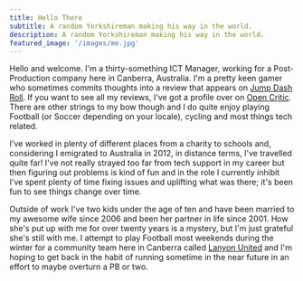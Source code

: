 ```yaml
---
title: Hello There
subtitle: A random Yorkshireman making his way in the world.
description: A random Yorkshireman making his way in the world.
featured_image: '/images/me.jpg'
---
```

Hello and welcome. I'm a thirty-something ICT Manager, working for a Post-Production company here in Canberra, Australia. I'm a pretty keen gamer who sometimes commits thoughts into a review that appears on [Jump Dash Roll](https://www.jumpdashroll.com). If you want to see all my reviews, I've got a profile over on [Open Critic](https://t.co/kQ3iHLGRIP). There are other strings to my bow though and I do quite enjoy playing Football (or Soccer depending on your locale), cycling and most things tech related.

I've worked in plenty of different places from a charity to schools and, considering I emigrated to Australia in 2012, in distance terms, I've travelled quite far! I've not really strayed too far from tech support in my career but then figuring out problems is kind of fun and in the role I currently inhibit I've spent plenty of time fixing issues and uplifting what was there; it's been fun to see things change over time.

Outside of work I've two kids under the age of ten and have been married to my awesome wife since 2006 and been her partner in life since 2001. How she's put up with me for over twenty years is a mystery, but I'm just grateful she's still with me. I attempt to play Football most weekends during the winter for a community team here in Canberra called [Lanyon United](http://www.lanyonunited.org) and I'm hoping to get back in the habit of running sometime in the near future in an effort to maybe overturn a PB or two.
